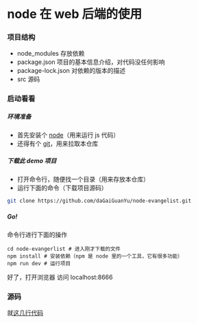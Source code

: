 # node 在 web 后端的使用

### 项目结构
+ node_modules 存放依赖
+ package.json 项目的基本信息介绍，对代码没任何影响
+ package-lock.json 对依赖的版本的描述
+ src 源码

### 启动看看

##### 环境准备
+ 首先安装个 [node](https://nodejs.org/zh-cn/)（用来运行 js 代码）
+ 还得有个 [git](https://git-scm.com/)，用来拉取本仓库

##### 下载此 demo 项目
+ 打开命令行，随便找一个目录（用来存放本仓库）
+ 运行下面的命令（下载项目源码）
```bash
git clone https://github.com/daGaiGuanYu/node-evangelist.git
```

##### Go!
命令行进行下面的操作
```
cd node-evangerlist # 进入刚才下载的文件
npm install # 安装依赖（npm 是 node 里的一个工具，它有很多功能）
npm run dev # 运行项目
```
好了，打开浏览器 访问 localhost:8666

### 源码
就[这几行代码](https://github.com/daGaiGuanYu/node-evangelist/blob/master/src/index.js)
